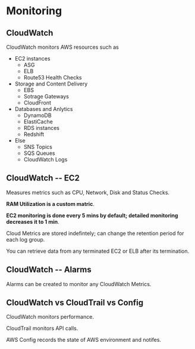 Monitoring
==========

CloudWatch
----------

CloudWatch monitors AWS resources such as

- EC2 instances
    - ASG
    - ELB
    - Route53 Health Checks
- Storage and Content Delivery
    - EBS
    - Sotrage Gateways
    - CloudFront
- Databases and Anlytics
    - DynamoDB
    - ElastiCache
    - RDS instances
    - Redshift
- Else
    - SNS Topics
    - SQS Queues
    - CloudWatch Logs

CloudWatch -- EC2
-----------------

Measures metrics such as CPU, Network, Disk and Status Checks.

**RAM Utilization is a custom matric**.

**EC2 monitoring is done every 5 mins by default; detailed monitoring decreases
it to 1 min**.

Cloud Metrics are stored indefintely; can change the retention period for each
log group.

You can retrieve data from any terminated EC2 or ELB after its termination.

CloudWatch -- Alarms
--------------------

Alarms can be created to monitor any CloudWatch Metrics.

CloudWatch vs CloudTrail vs Config
----------------------------------

CloudWatch monitors performance.

CloudTrail monitors API calls.

AWS Config records the state of AWS environment and notifes.




